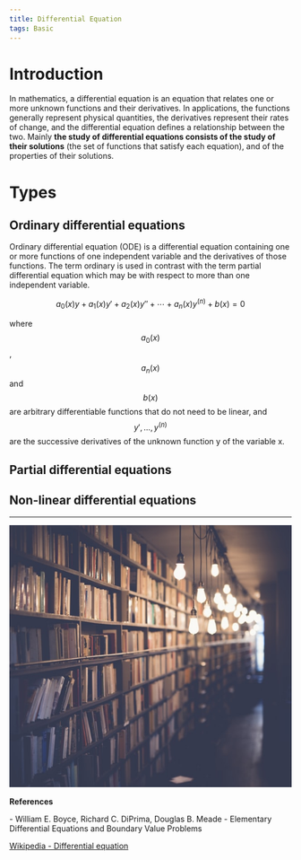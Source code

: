 ```yaml
---
title: Differential Equation
tags: Basic
---  
```


# Introduction  
In mathematics, a differential equation is an equation that relates one or more unknown functions and their derivatives. In applications, the functions generally represent physical quantities, the derivatives represent their rates of change, and the differential equation defines a relationship between the two. Mainly **the study of differential equations consists of the study of their solutions** (the set of functions that satisfy each equation), and of the properties of their solutions. 

# Types  
## Ordinary differential equations  
Ordinary differential equation (ODE) is a differential equation containing one or more functions of one independent variable and the derivatives of those functions. The term ordinary is used in contrast with the term partial differential equation which may be with respect to more than one independent variable.  

$$
a_{0}(x)y+a_{1}(x)y'+a_{2}(x)y''+\cdots +a_{n}(x)y^{(n)}+b(x)=0
$$  

where $$a_{0}(x)$$, $$a_{n}(x)$$ and $$b(x)$$ are arbitrary differentiable functions that do not need to be linear, and $$y', ..., y^{(n)}$$ are the successive derivatives of the unknown function y of the variable x.


## Partial differential equations  


## Non-linear differential equations  

----  

<div class="item">
  <div class="item__image">
    <img class="image" src="/assets/images/contents/refs.jpg"/>
  </div>
  <div class="item__content">
    <div class="item__header">
      <p style='font-size=6px;font-weight: bold;'>References</p>
      <p style='font-size=5px;'>- William E. Boyce, Richard C. DiPrima, Douglas B.  Meade - Elementary Differential Equations and Boundary Value Problems</p>
      <p style='font-size=5px;'><a href="https://en.wikipedia.org/wiki/Differential_equation#Equation_order">Wikipedia - Differential equation</a></p>
    </div>
  </div>
</div>